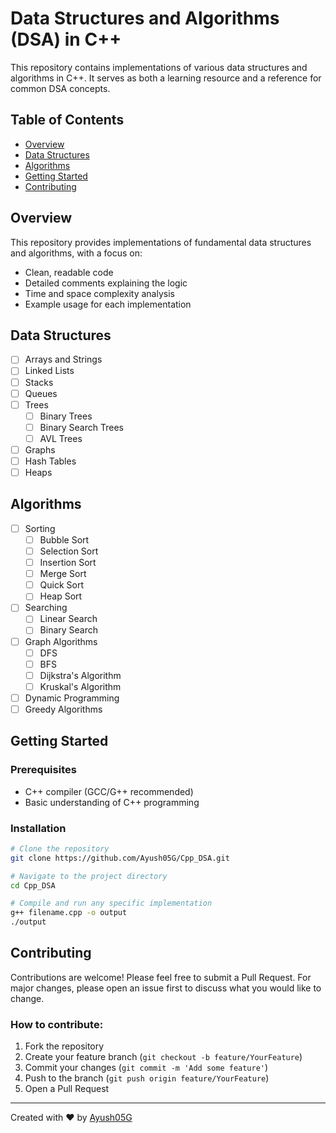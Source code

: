 # Data Structures and Algorithms (DSA) in C++

This repository contains implementations of various data structures and algorithms in C++. It serves as both a learning resource and a reference for common DSA concepts.

## Table of Contents
- [Overview](#overview)
- [Data Structures](#data-structures)
- [Algorithms](#algorithms)
- [Getting Started](#getting-started)
- [Contributing](#contributing)

## Overview
This repository provides implementations of fundamental data structures and algorithms, with a focus on:
- Clean, readable code
- Detailed comments explaining the logic
- Time and space complexity analysis
- Example usage for each implementation

## Data Structures
- [ ] Arrays and Strings
- [ ] Linked Lists
- [ ] Stacks
- [ ] Queues
- [ ] Trees
  - [ ] Binary Trees
  - [ ] Binary Search Trees
  - [ ] AVL Trees
- [ ] Graphs
- [ ] Hash Tables
- [ ] Heaps

## Algorithms
- [ ] Sorting
  - [ ] Bubble Sort
  - [ ] Selection Sort
  - [ ] Insertion Sort
  - [ ] Merge Sort
  - [ ] Quick Sort
  - [ ] Heap Sort
- [ ] Searching
  - [ ] Linear Search
  - [ ] Binary Search
- [ ] Graph Algorithms
  - [ ] DFS
  - [ ] BFS
  - [ ] Dijkstra's Algorithm
  - [ ] Kruskal's Algorithm
- [ ] Dynamic Programming
- [ ] Greedy Algorithms

## Getting Started
### Prerequisites
- C++ compiler (GCC/G++ recommended)
- Basic understanding of C++ programming

### Installation
```bash
# Clone the repository
git clone https://github.com/Ayush05G/Cpp_DSA.git

# Navigate to the project directory
cd Cpp_DSA

# Compile and run any specific implementation
g++ filename.cpp -o output
./output
```

## Contributing
Contributions are welcome! Please feel free to submit a Pull Request. For major changes, please open an issue first to discuss what you would like to change.

### How to contribute:
1. Fork the repository
2. Create your feature branch (`git checkout -b feature/YourFeature`)
3. Commit your changes (`git commit -m 'Add some feature'`)
4. Push to the branch (`git push origin feature/YourFeature`)
5. Open a Pull Request

---
Created with ❤️ by [Ayush05G](https://github.com/Ayush05G)
